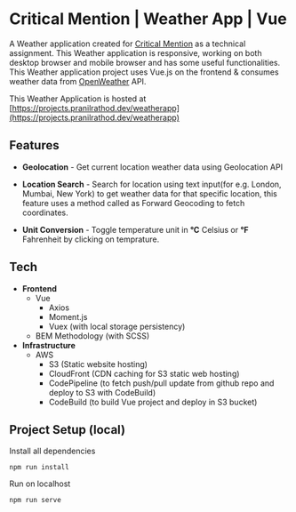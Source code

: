# Critical Mention | Weather App | Vue


A Weather application created for [Critical Mention](https://www.criticalmention.com/) as a technical assignment. This Weather application is responsive, working on both desktop browser and mobile browser and has some useful functionalities. This Weather application project uses Vue.js on the frontend & consumes weather data from [OpenWeather](https://openweathermap.org/) API.

This Weather Application is hosted at [https://projects.pranilrathod.dev/weatherapp](https://projects.pranilrathod.dev/weatherapp)


## Features
- **Geolocation** - Get current location weather data using Geolocation API

-  **Location Search** - Search for location using text input(for e.g. London, Mumbai, New York) to get weather data for that specific location, this feature uses a method called as Forward Geocoding to fetch coordinates.

-  **Unit Conversion** - Toggle temperature unit in **°C** Celsius or **°F** Fahrenheit by clicking on temprature.


## Tech

- **Frontend**
	+ Vue
		+ Axios
		+ Moment.js
		+ Vuex (with local storage persistency)
	+ BEM Methodology (with SCSS)
- **Infrastructure**
	+ AWS
		+ S3 (Static website hosting)
		+ CloudFront (CDN caching for S3 static web hosting)
		+ CodePipeline (to fetch push/pull update from github repo and deploy to S3 with CodeBuild)
		+ CodeBuild (to build Vue project and deploy in S3 bucket)
		
## Project Setup (local)

Install all dependencies
```console
npm run install
```
Run on localhost
```console
npm run serve
```
